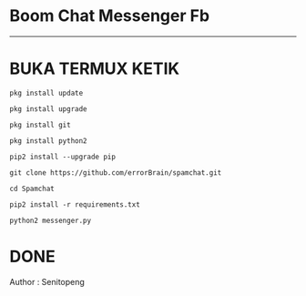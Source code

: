 # Boom Chat Messenger Fb
-----------------------


# BUKA TERMUX KETIK

```
pkg install update

pkg install upgrade

pkg install git

pkg install python2

pip2 install --upgrade pip

git clone https://github.com/errorBrain/spamchat.git

cd Spamchat

pip2 install -r requirements.txt

python2 messenger.py
```

# DONE
Author : Senitopeng
